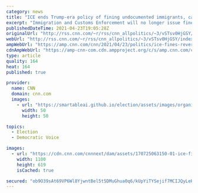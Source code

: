 ```yaml
---
category: news
title: "ICE ends Trump-era policy of fining undocumented immigrants, calling penalties 'ineffective'"
excerpt: "Immigration and Customs Enforcement will no longer issue fines to undocumented immigrants who have failed to depart the United States, the agency announced Friday, a reversal from the Trump-era policy that threatened immigrants with thousands of dollars in debt to the federal government.\n    \n"
publishedDateTime: 2021-04-23T19:05:28Z
originalUrl: "http://rss.cnn.com/~r/rss/cnn_allpolitics/~3/vSTsv0HjGSY/index.html"
webUrl: "http://rss.cnn.com/~r/rss/cnn_allpolitics/~3/vSTsv0HjGSY/index.html"
ampWebUrl: "https://amp.cnn.com/cnn/2021/04/23/politics/ice-fines-reverse-trump-policy/index.html"
cdnAmpWebUrl: "https://amp-cnn-com.cdn.ampproject.org/c/s/amp.cnn.com/cnn/2021/04/23/politics/ice-fines-reverse-trump-policy/index.html"
type: article
quality: 164
heat: 164
published: true

provider:
  name: CNN
  domain: cnn.com
  images:
    - url: "https://smartableai.github.io/election/assets/images/organizations/cnn.com-50x50.jpg"
      width: 50
      height: 50

topics:
  - Election
  - Democratic Voice

images:
  - url: "https://cdn.cnn.com/cnnnext/dam/assets/170725063150-01-ice-file-super-tease.jpg"
    width: 1100
    height: 619
    isCached: true

secured: "ob9O39sAt69VP6Wl8YjwntBel5t5DMuGhua0q6/kUpYiTYSejif7MCIJQyLeHSwYFnfxi919po0spY3HEPI4PlHGZF2lfPWxt0LSaj9+3b6MEs7bGMgTronTeUvfbpNQ68WRWROSW1CT7WQBKAFtdJMSBGN1vtWiI+rFxcem64h1/ZLXaD8c6xOY7WtrZoejoauptKI9T/zmuDdqzBLdmtvK6WwWjfaFFP6u/sV8VXxvWrE5HB9SxF4oTmsF7oetSAKblJstnXv3APDNVbyt7FVzjoefZ6BuF6hUYWKeAwBaVBDQst3DtrxfC4XR6R/XVBHkacOyg3T2Wy7StD2IEdgdIlEFQrn5BiCGHzZ1QIM=;HMla8fRN/Nwm+pF4uOYROw=="
---
```


